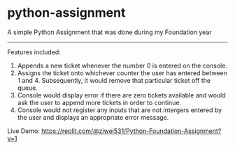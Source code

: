 # python-assignment
A simple Python Assignment that was done during my Foundation year

--------------------------------------------------------------------

Features included:
1. Appends a new ticket whenever the number 0 is entered on the console.
2. Assigns the ticket onto whichever counter the user has entered between 1 and 4. Subsequently, it would remove that particular ticket off the queue. 
3. Console would display error if there are zero tickets available and would ask the user to append more tickets in order to continue. 
4. Console would not register any inputs that are not intergers entered by the user and displays an appropriate error message. 


Live Demo: https://replit.com/@ziwei531/Python-Foundation-Assignment?v=1
